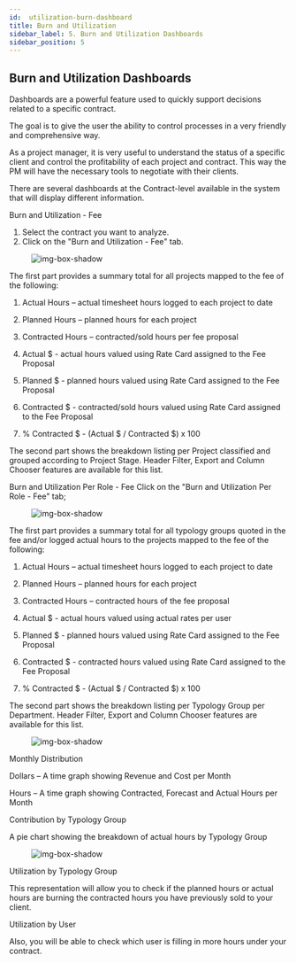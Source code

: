 ```yaml
---
id:  utilization-burn-dashboard
title: Burn and Utilization
sidebar_label: 5. Burn and Utilization Dashboards
sidebar_position: 5
--- 
```


## Burn and Utilization Dashboards

Dashboards are a powerful feature used to quickly support decisions related to a specific contract.

The goal is to give the user the ability to control processes in a very friendly and comprehensive way.

As a project manager, it is very useful to understand the status of a specific client and control the profitability of each project and contract. This way the PM will have the necessary tools to negotiate with their clients.

There are several dashboards at the Contract-level available in the system that will display different information.

Burn and Utilization - Fee

1. Select the contract you want to analyze.
2. Click on the "Burn and Utilization - Fee" tab.

<figure>

![img-box-shadow](/img/university/dashboards/burn-utilization-dashboard/university-burn-utilization-1.png)
<figcaption></figcaption>
</figure>

 

The first part provides a summary total for all projects mapped to the fee of the following:

1. Actual Hours – actual timesheet hours logged to each project to date

2. Planned Hours – planned hours for each project

3. Contracted Hours – contracted/sold hours per fee proposal

4. Actual $ - actual hours valued using Rate Card assigned to the Fee Proposal

5. Planned $ - planned hours valued using Rate Card assigned to the Fee Proposal

6. Contracted $ - contracted/sold hours valued using Rate Card assigned to the Fee Proposal

7. % Contracted $ - (Actual $ / Contracted $) x 100

The second part shows the breakdown listing per Project classified and grouped according to Project Stage. Header Filter, Export and Column Chooser features are available for this list.

Burn and Utilization Per Role - Fee
Click on the "Burn and Utilization Per Role - Fee" tab;

<figure>

![img-box-shadow](/img/university/dashboards/burn-utilization-dashboard/university-burn-utilization-2.png)
<figcaption></figcaption>
</figure> 

The first part provides a summary total for all typology groups quoted in the fee and/or logged actual hours to the projects mapped to the fee of the following:

1. Actual Hours – actual timesheet hours logged to each project to date

2. Planned Hours – planned hours for each project

3. Contracted Hours – contracted hours of the fee proposal

4. Actual $ - actual hours valued using actual rates per user

5. Planned $ - planned hours valued using Rate Card assigned to the Fee Proposal

6. Contracted $ - contracted hours valued using Rate Card assigned to the Fee Proposal

7. % Contracted $ - (Actual $ / Contracted $) x 100

The second part shows the breakdown listing per Typology Group per Department. Header Filter, Export and Column Chooser features are available for this list.

<figure>

![img-box-shadow](/img/university/dashboards/burn-utilization-dashboard/university-burn-utilization-3.png)
<figcaption></figcaption>
</figure>

Monthly Distribution

Dollars – A time graph showing Revenue and Cost per Month

Hours – A time graph showing Contracted, Forecast and Actual Hours per Month

Contribution by Typology Group

A pie chart showing the breakdown of actual hours by Typology Group

<figure>

![img-box-shadow](/img/university/dashboards/burn-utilization-dashboard/university-burn-utilization-4.png)
<figcaption></figcaption>
</figure> 

Utilization by Typology Group

This representation will allow you to check if the planned hours or actual hours are burning the contracted hours you have previously sold to your client.

Utilization by User

Also, you will be able to check which user is filling in more hours under your contract.